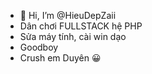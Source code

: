 - 👋 Hi, I’m @HieuDepZaii
- Dân chơi FULLSTACK hệ PHP
- Sửa máy tính, cài win dạo
- Goodboy
- Crush em Duyên 😀
<!---
HieuDepZaii/HieuDepZaii is a ✨ special ✨ repository because its `README.md` (this file) appears on your GitHub profile.
You can click the Preview link to take a look at your changes.
--->
